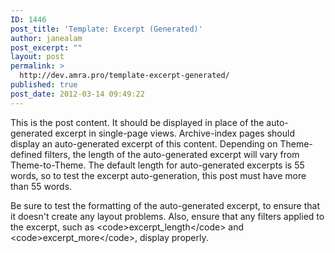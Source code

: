 ```yaml
---
ID: 1446
post_title: 'Template: Excerpt (Generated)'
author: janealam
post_excerpt: ""
layout: post
permalink: >
  http://dev.amra.pro/template-excerpt-generated/
published: true
post_date: 2012-03-14 09:49:22
---
```

This is the post content. It should be displayed in place of the auto-generated excerpt in single-page views. Archive-index pages should display an auto-generated excerpt of this content. Depending on Theme-defined filters, the length of the auto-generated excerpt will vary from Theme-to-Theme. The default length for auto-generated excerpts is 55 words, so to test the excerpt auto-generation, this post must have more than 55 words.

Be sure to test the formatting of the auto-generated excerpt, to ensure that it doesn't create any layout problems. Also, ensure that any filters applied to the excerpt, such as &lt;code&gt;excerpt_length&lt;/code&gt; and &lt;code&gt;excerpt_more&lt;/code&gt;, display properly.